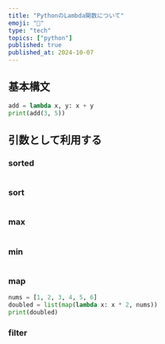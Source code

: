 ```yaml
---
title: "PythonのLambda関数について"
emoji: "🤖"
type: "tech"
topics: ["python"]
published: true
published_at: 2024-10-07
---
```


## 基本構文

```python
add = lambda x, y: x + y
print(add(3, 5))
```

## 引数として利用する

### sorted

```python
```

### sort

```python
```

### max

```python
```

### min

```python
```

### map

```python
nums = [1, 2, 3, 4, 5, 6]
doubled = list(map(lambda x: x * 2, nums))
print(doubled)
```

### filter

```python
```
